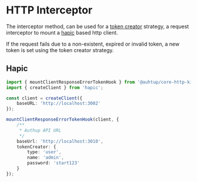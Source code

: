 # HTTP Interceptor

The interceptor method, can be used for a [token creator](token-creator.md) strategy, 
a request interceptor to mount a
[hapic](https://github.com/tada5hi/hapic) based http client. 

If the request fails due to a non-existent, expired or invalid token, 
a new token is set using the token creator strategy. 

## Hapic 

```typescript
import { mountClientResponseErrorTokenHook } from '@auhtup/core-http-kit';
import { createClient } from 'hapic';

const client = createClient({
    baseURL: 'http://localhost:3002'
});

mountClientResponseErrorTokenHook(client, {
    /**
     * Authup API URL
     */
    baseUrl: 'http://localhost:3010',
    tokenCreator: {
        type: 'user',
        name: 'admin',
        password: 'start123'
    }
});

```
